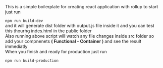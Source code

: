 <div>This is a simple boilerplate for creating react application with rollup to start just run </div>


<code>
npm run build-dev
</code>

<div>and it will generate dist folder with output.js file inside it and you can test this thourhg indes.html in the public folder </div>

<div> Also running above script will watch any file changes inside src folder so add your compnenets <b> ( Functional - Container ) </b> and see the result immediatly</div>


<div>When you finish and ready for production just run </div>

<code>
npm run build-production
</code>

